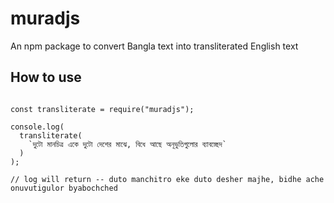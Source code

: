 # muradjs
An npm package to convert Bangla text into transliterated English text


## How to use

```

const transliterate = require("muradjs");

console.log(
  transliterate(
    `দুটো মানচিত্র একে দুটো দেশের মাঝে, বিধে আছে অনূভুতিগুলোর ব্যাবচ্ছেদ`
  )
);

// log will return -- duto manchitro eke duto desher majhe, bidhe ache onuvutigulor byabochched


```